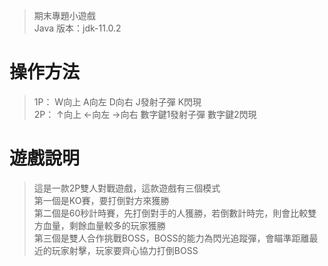 > 期末專題小遊戲  
> Java 版本：jdk-11.0.2  
# 操作方法
> 1P： W向上 A向左 D向右      J發射子彈      K閃現  
> 2P： ↑向上 ←向左 →向右 數字鍵1發射子彈 數字鍵2閃現  
# 遊戲說明
> 這是一款2P雙人對戰遊戲，這款遊戲有三個模式  
> 第一個是KO賽，要打倒對方來獲勝  
> 第二個是60秒計時賽，先打倒對手的人獲勝，若倒數計時完，則會比較雙方血量，剩餘血量較多的玩家獲勝  
> 第三個是雙人合作挑戰BOSS，BOSS的能力為閃光追蹤彈，會瞄準距離最近的玩家射擊，玩家要齊心協力打倒BOSS  